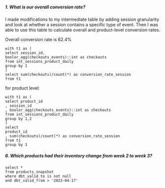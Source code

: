 ##### 1. What is our overall conversion rate?
I made modifications to my intermediate table by adding session granularity and look at whether a session contains a specific type of event. Then I was able to use this table to calculate overall and product-level conversion rates.

Overall conversion rate is 62.4%

```
with t1 as (
select session_id,
boolor_agg(checkouts_events)::int as checkouts
from int_sessions_product_daily
group by 1
)
select sum(checkouts)/count(*) as conversion_rate_session
from t1 
```

for product level:
```
with t1 as (
select product_id
, session_id
, boolor_agg(checkouts_events)::int as checkouts
from int_sessions_product_daily
group by 1,2
)
select 
product_id
, sum(checkouts)/count(*) as conversion_rate_session
from t1 
group by 1
```

##### 6. Which products had their inventory change from week 2 to week 3? 

```
select *
from products_snapshot
where dbt_valid_to is not null
and dbt_valid_from > '2023-04-17'
```
